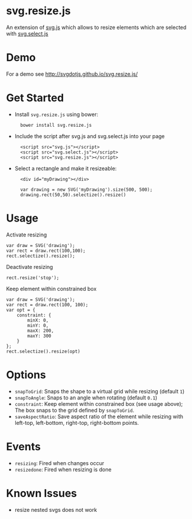 svg.resize.js
=============

An extension of [svg.js](https://github.com/svgdotjs/svg.js) which allows to resize elements which are selected with [svg.select.js](https://github.com/svgdotjs/svg.select.js)

# Demo

For a demo see http://svgdotjs.github.io/svg.resize.js/

# Get Started

- Install `svg.resize.js` using bower:

		bower install svg.resize.js

- Include the script after svg.js and svg.select.js into your page

		<script src="svg.js"></script>
		<script src="svg.select.js"></script>
		<script src="svg.resize.js"></script>

- Select a rectangle and make it resizeable:

		<div id="myDrawing"></div>

		var drawing = new SVG('myDrawing').size(500, 500);
		drawing.rect(50,50).selectize().resize()

# Usage

Activate resizing

    var draw = SVG('drawing');
	var rect = draw.rect(100,100);
    rect.selectize().resize();

Deactivate resizing

	rect.resize('stop');

Keep element within constrained box

	var draw = SVG('drawing');
	var rect = draw.rect(100, 100);
	var opt = {
		constraint: {
			minX: 0,
			minY: 0,
			maxX: 200,
			maxY: 300
		}
	};
	rect.selectize().resize(opt)


# Options

- `snapToGrid`: Snaps the shape to a virtual grid while resizing (default `1`)
- `snapToAngle`: Snaps to an angle when rotating (default `0.1`)
- `constraint`: Keep element within constrained box (see usage above); The box snaps to the grid defined by `snapToGrid`.
- `saveAspectRatio`: Save aspect ratio of the element while resizing with left-top, left-bottom, right-top, right-bottom points.


# Events

- `resizing`: Fired when changes occur
- `resizedone`: Fired when resizing is done

# Known Issues

- resize nested svgs does not work
